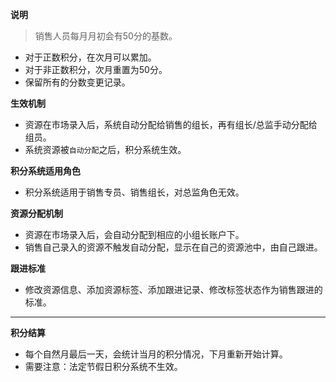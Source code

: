 **说明**

> 销售人员每月月初会有50分的基数。

- 对于正数积分，在次月可以累加。
- 对于非正数积分，次月重置为50分。
- 保留所有的分数变更记录。

**生效机制**

- 资源在市场录入后，系统自动分配给销售的组长，再有组长/总监手动分配给组员。
- 系统资源被`自动分配`之后，积分系统生效。

**积分系统适用角色**

- 积分系统适用于销售专员、销售组长，对总监角色无效。

**资源分配机制**

- 资源在市场录入后，会自动分配到相应的小组长账户下。
- 销售自己录入的资源不触发自动分配，显示在自己的资源池中，由自己跟进。

**跟进标准**

- 修改资源信息、添加资源标签、添加跟进记录、修改标签状态作为销售跟进的标准。

---

**积分结算**

- 每个自然月最后一天，会统计当月的积分情况，下月重新开始计算。
- 需要注意：法定节假日积分系统不生效。